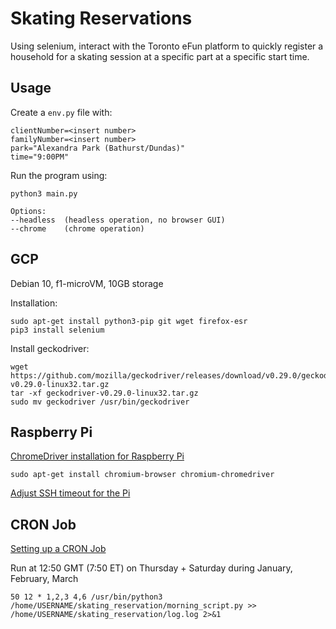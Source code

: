 # Skating Reservations
Using selenium, interact with the Toronto eFun platform to quickly register a household for a skating session at a specific part at a specific start time.

## Usage
Create a `env.py` file with:
```
clientNumber=<insert number>
familyNumber=<insert number>
park="Alexandra Park (Bathurst/Dundas)"
time="9:00PM"
```

Run the program using:
```
python3 main.py

Options:
--headless  (headless operation, no browser GUI)
--chrome    (chrome operation)
```

## GCP
Debian 10, f1-microVM, 10GB storage

Installation:
```
sudo apt-get install python3-pip git wget firefox-esr
pip3 install selenium
```

Install geckodriver:
```
wget https://github.com/mozilla/geckodriver/releases/download/v0.29.0/geckodriver-v0.29.0-linux32.tar.gz
tar -xf geckodriver-v0.29.0-linux32.tar.gz
sudo mv geckodriver /usr/bin/geckodriver
```

## Raspberry Pi
[ChromeDriver installation for Raspberry Pi](https://ivanderevianko.com/2020/01/selenium-chromedriver-for-raspberrypi)
```
sudo apt-get install chromium-browser chromium-chromedriver
```

[Adjust SSH timeout for the Pi](https://www.digitalocean.com/community/questions/how-to-increase-ssh-connection-timeout)

## CRON Job
[Setting up a CRON Job](https://vitux.com/how-to-setup-a-cron-job-in-debian-10/)

Run at 12:50 GMT (7:50 ET) on Thursday + Saturday during January, February, March
```
50 12 * 1,2,3 4,6 /usr/bin/python3 /home/USERNAME/skating_reservation/morning_script.py >> /home/USERNAME/skating_reservation/log.log 2>&1
```
